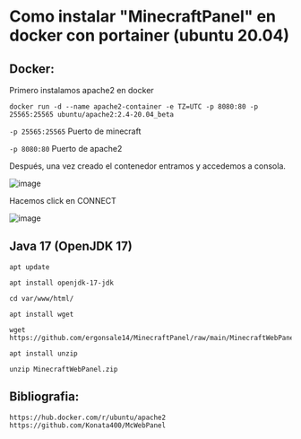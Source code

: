 # Como instalar "MinecraftPanel" en docker con portainer (ubuntu 20.04)

## Docker:

Primero instalamos apache2 en docker

```
docker run -d --name apache2-container -e TZ=UTC -p 8080:80 -p 25565:25565 ubuntu/apache2:2.4-20.04_beta
```


`-p 25565:25565` Puerto de minecraft

`-p 8080:80` Puerto de apache2

Después, una vez creado el contenedor entramos y accedemos a consola.

![image](https://user-images.githubusercontent.com/25081670/146308996-553bd2b6-a9f7-4554-8a16-fca77aa1c8ab.png)

Hacemos click en CONNECT

![image](https://user-images.githubusercontent.com/25081670/146309159-7bab7285-3059-4137-b94d-fd0ff0542b25.png)

## Java 17 (OpenJDK 17)

```
apt update
```
```
apt install openjdk-17-jdk
```
```
cd var/www/html/
```
```
apt install wget
```
```
wget https://github.com/ergonsale14/MinecraftPanel/raw/main/MinecraftWebPanel.zip
```
```
apt install unzip
```
```
unzip MinecraftWebPanel.zip
```





## Bibliografia:

`https://hub.docker.com/r/ubuntu/apache2`
`https://github.com/Konata400/McWebPanel`
